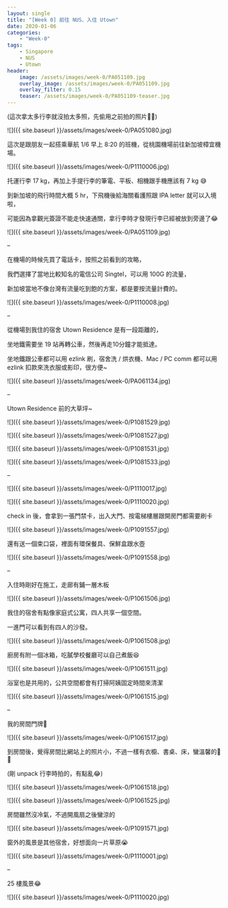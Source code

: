```yaml
---
layout: single
title: "[Week 0] 前往 NUS、入住 Utown"
date: 2020-01-06
categories:
    - "Week-0"
tags:
    - Singapore
    - NUS
    - Utown
header:
    image: /assets/images/week-0/PA051109.jpg
    overlay_image: /assets/images/week-0/PA051109.jpg
    overlay_filter: 0.15
    teaser: /assets/images/week-0/PA051109-teaser.jpg
---
```


(這次拿太多行李就沒拍太多照，先偷用之前拍的照片🥺🥺)

![]({{ site.baseurl }}/assets/images/week-0/PA051080.jpg)

這次是跟朋友一起搭乘華航 1/6 早上 8:20 的班機，從桃園機場前往新加坡樟宜機場。

![]({{ site.baseurl }}/assets/images/week-0/P1110006.jpg)

托運行李 17 kg，再加上手提行李的筆電、平板、相機跟手機應該有 7 kg 😅

到新加坡的飛行時間大概 5 hr，下飛機後給海關看護照跟 IPA letter 就可以入境啦，

可能因為拿觀光簽證不能走快速通關，拿行李時才發現行李已經被放到旁邊了😂

![]({{ site.baseurl }}/assets/images/week-0/PA051109.jpg)

–

在機場的時候先買了電話卡，按照之前看到的攻略，

我們選擇了當地比較知名的電信公司 Singtel，可以用 100G 的流量，

新加坡當地不像台灣有流量吃到飽的方案，都是要按流量計費的。

![]({{ site.baseurl }}/assets/images/week-0/P1110008.jpg)

–

從機場到我住的宿舍 Utown Residence 是有一段距離的，

坐地鐵需要坐 19 站再轉公車，然後再走10分鐘才能抵達。

坐地鐵跟公車都可以用 ezlink 刷，宿舍洗 / 烘衣機、Mac / PC comm 都可以用 ezlink 扣款來洗衣服或影印，很方便~

![]({{ site.baseurl }}/assets/images/week-0/PA061134.jpg)

–

Utown Residence 前的大草坪~

![]({{ site.baseurl }}/assets/images/week-0/P1081529.jpg)

![]({{ site.baseurl }}/assets/images/week-0/P1081527.jpg)

![]({{ site.baseurl }}/assets/images/week-0/P1081531.jpg)

![]({{ site.baseurl }}/assets/images/week-0/P1081533.jpg)

–

![]({{ site.baseurl }}/assets/images/week-0/P1110017.jpg)

![]({{ site.baseurl }}/assets/images/week-0/P1110020.jpg)

check in 後，會拿到一張門禁卡，出入大門、按電梯樓層跟開房門都需要刷卡

![]({{ site.baseurl }}/assets/images/week-0/P1091557.jpg)

還有送一個束口袋，裡面有環保餐具、保鮮盒跟水壺

![]({{ site.baseurl }}/assets/images/week-0/P1091558.jpg)

–

入住時剛好在施工，走廊有鋪一層木板

![]({{ site.baseurl }}/assets/images/week-0/P1061506.jpg)

我住的宿舍有點像家庭式公寓，四人共享一個空間。

一進門可以看到有四人的沙發。

![]({{ site.baseurl }}/assets/images/week-0/P1061508.jpg)

廚房有附一個冰箱，吃膩學校餐廳可以自己煮飯😆

![]({{ site.baseurl }}/assets/images/week-0/P1061511.jpg)

浴室也是共用的，公共空間都會有打掃阿姨固定時間來清潔

![]({{ site.baseurl }}/assets/images/week-0/P1061515.jpg)

 –

我的房間門牌🥰

![]({{ site.baseurl }}/assets/images/week-0/P1061517.jpg)

到房間後，覺得房間比網站上的照片小，不過一樣有衣櫥、書桌、床，蠻溫馨的🥰😍

(剛 unpack 行李時拍的，有點亂😂)

![]({{ site.baseurl }}/assets/images/week-0/P1061518.jpg)

![]({{ site.baseurl }}/assets/images/week-0/P1061525.jpg)

房間雖然沒冷氣，不過開風扇之後蠻涼的

![]({{ site.baseurl }}/assets/images/week-0/P1091571.jpg)

窗外的風景是其他宿舍，好想面向一片草原😭

![]({{ site.baseurl }}/assets/images/week-0/P1110001.jpg)

–

25 樓風景😂

![]({{ site.baseurl }}/assets/images/week-0/P1110020.jpg)